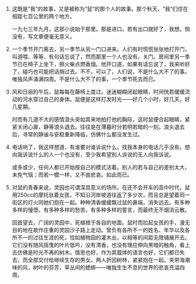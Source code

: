 1. 
    这既是“我”的故事，又是被称为“鼠”的那个人的故事。那个秋天，“我”们住在相距七百公里的两个地方。

    一九七三年九月，这部小说始于那里。那是进口。若有出口就好了，我想。倘没有，写文章便毫无意义。

2. 
    一个季节开门离去，另一季节从另一门口进来。人们有时慌慌张张地打开门，叫道喂、等等、有句话忘说了，然而那里一个人也没有。关门。房间里另一季节已在椅子上坐下，擦火柴点燃香烟。他开口道，如果有话忘说了，我来听好了，碰巧也可能把话捎过去。不不，可以了，人们说，不是什么大不了的事。唯独风声涌满四周。不是什么大不了的事，一个季节死去而已。

3. 
    风和日丽的午后，鼠每每在藤椅上度过。迷迷糊糊闭起眼睛，时间恍若缓缓流动的河水穿过自己的身体。鼠便是这样打发时光——好几个小时，好几天，好几星期。

    时而有几道不大的感情浪头突如其来地拍打他的胸际，这时鼠便合起眼睛，紧紧关闭心扉，静等浪头退去。往往是在薄暮时分若明若暗的一刻。浪头退去后，寻常的静谧与安稳重新降临，仿佛什么都没发生过。

4. 
    电话响了，我这样想道，有谁要对谁诉说什么。找我本身的电话几乎没有。想向我诉说什么的人一个也没有，至少我希望别人诉说的无人向我诉说。
    
    或多或少，任何人都已开始按自己的模式活着。别人的若与自己的差别太大，未免气恼；而若一模一样，又不由悲哀。如此而已。

5. 
    对鼠的青春来说，灵园也可谓深具意义的场所。在还不会开车的高中时代，鼠用250cc的摩托驮着女孩，不知沿河岸坡道往返了多少次，而且总是望着同一街区的灯火同她们抱在一起。种种清香缓缓飘过鼠的鼻端，消失远去。有多种多样的憧憬，有多种多样的愁苦，有多种多样的誓言，而最终无不烟消云散。

    回首望去，广阔的灵园中，死植根于各自的地面。鼠时而拉起女孩的手，漫无目的地在故作庄重的灵园沙子路上走动。曾负有各所不一的姓名、年华以及各所不一的过往生涯的死，恰如植物园的灌木丛，以相等的间距无限铺展开去。它们没有随风摇曳的叶片低吟，没有清香，也没有理应伸向黑暗的触角，看上去仿佛是时光不再的树木。情思也好，作为其载体的语言也好，它们都已失去，而全部交付给继续生存的男女。两人折回树林，紧紧抱在一起。夹带海潮味的风，树叶的芬芳，草丛间的蟋蟀——唯独生生不息的世界的悲哀充溢四周。
